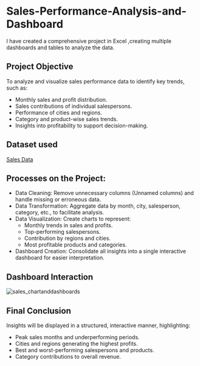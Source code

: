 # Sales-Performance-Analysis-and-Dashboard
I have created a comprehensive project in Excel ,creating multiple dashboards and tables to analyze the data.
## Project Objective
To analyze and visualize sales performance data to identify key trends, such as:
- Monthly sales and profit distribution.
- Sales contributions of individual salespersons.
- Performance of cities and regions.
- Category and product-wise sales trends.
- Insights into profitability to support decision-making.

## Dataset used
<a href="https://github.com/Linu-1234/Sales-Performance-Analysis-and-Dashboard/blob/main/sales_chartsanddashboards.xlsx">Sales Data</a>

## Processes on the Project:
- Data Cleaning:  Remove unnecessary columns (Unnamed columns) and handle missing or erroneous data.
- Data Transformation:  Aggregate data by month, city, salesperson, category, etc., to facilitate analysis.
- Data Visualization:  Create charts to represent:
  - Monthly trends in sales and profits.
  - Top-performing salespersons.
  - Contribution by regions and cities.
  - Most profitable products and categories.
- Dashboard Creation:  Consolidate all insights into a single interactive dashboard for easier interpretation.

## Dashboard Interaction
![sales_chartanddashboards](https://github.com/user-attachments/assets/03c6cfd6-ac3e-44b0-8f5d-19aa7255979d)

## Final Conclusion 
Insights will be displayed in a structured, interactive manner, highlighting:
- Peak sales months and underperforming periods.
- Cities and regions generating the highest profits.
- Best and worst-performing salespersons and products.
- Category contributions to overall revenue.

